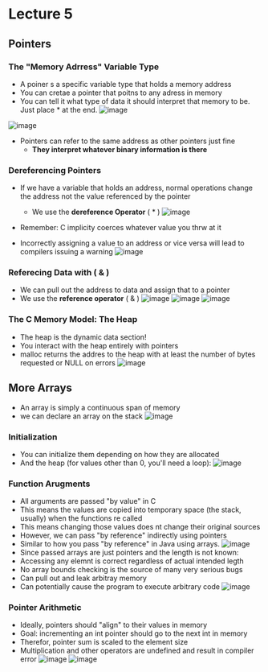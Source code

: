 # Lecture 5

## Pointers

### The "Memory Adrress" Variable Type

* A poiner s a specific variable type that holds a memory address
* You can cretae a pointer that poitns to any adress in memory
* You can tell it what type of data it should interpret that memory to be. Just place * at the end.
![image](https://github.com/clester331/0449/assets/122314614/44924f08-9fe0-444c-9fce-42769af7a1a6)

![image](https://github.com/clester331/0449/assets/122314614/cf87cffa-5cde-4c5b-9629-18fc2afc0995)

* Pointers can refer to the same address as other pointers just fine
  * **They interpret whatever binary information is there**

### Dereferencing Pointers

* If we have a variable that holds an address, normal operations change the address not the value referenced by the pointer
  * We use the **dereference Operator** ( * )
  ![image](https://github.com/clester331/0449/assets/122314614/447be279-7633-46da-ac76-beb13bfce359)

* Remember: C implicity coerces whatever value you thrw at it
* Incorrectly assigning a value to an address or vice versa will lead to compilers issuing a warning
![image](https://github.com/clester331/0449/assets/122314614/e12f92cb-5369-4490-b35e-6243d49d6268)

### Referecing Data with ( & )

* We can pull out the address to data and assign that to a pointer
* We use the **reference operator** ( & )
![image](https://github.com/clester331/0449/assets/122314614/a849e6a4-cc7d-4659-83a2-741011a91bb5)
![image](https://github.com/clester331/0449/assets/122314614/77166318-04af-4f3f-99bc-c2568104ed1a)
![image](https://github.com/clester331/0449/assets/122314614/3780a532-8bd6-4c40-b7f5-3704a1c5f299)

### The C Memory Model: The Heap
* The heap is the dynamic data section!
* You interact with the heap entirely with pointers
* malloc returns the addres to the heap with at least the number of bytes requested or NULL on errors
![image](https://github.com/clester331/0449/assets/122314614/c1254eeb-3432-4a4d-a12b-db49da425d04)

## More Arrays

* An array is simply a continuous span of memory
* we can declare an array on the stack
![image](https://github.com/clester331/0449/assets/122314614/3f506cd5-34c7-4e9c-8b99-8f1477c48758)

### Initialization
* You can initialize them depending on how they are allocated
* And the heap (for values other than 0, you'll need a loop):
![image](https://github.com/clester331/0449/assets/122314614/369091bf-41d9-4f55-b8ec-50aab77638d4)

### Function Arugments
* All arguments are passed "by value" in C
 * This means the values are copied into temporary space (the stack, usually) when the functions re called
 * This means changing those values does nt change their original sources
* However, we can pass "by reference" indirectly using pointers
 * Similar to how you pass "by reference" in Java using arrays.
   ![image](https://github.com/clester331/0449/assets/122314614/a15e8200-b9a4-42e1-a359-82552f96de3b)
* Since passed arrays are just pointers and the length is not known:
 * Accessing any elemnt is correct regardless of actual intended legth
 * No array bounds checking is the source of many very serious bugs
  * Can pull out and leak arbitray memory
  * Can potentially cause the program to execute arbitrary code
    ![image](https://github.com/clester331/0449/assets/122314614/30b4688a-4c0d-470d-9940-669a7851761b)

### Pointer Arithmetic
* Ideally, pointers should "align" to their values in memory
 * Goal: incrementing an int pointer should go to the next int in memory
* Therefor, pointer sum is scaled to the element size
 * Multiplication and other operators are undefined and result in compiler error
   ![image](https://github.com/clester331/0449/assets/122314614/486270d9-dfc8-4c82-8fcb-6476a1278959)
   ![image](https://github.com/clester331/0449/assets/122314614/490ba186-fe70-4f9b-ae23-1fae58d96bdc)





 








  




